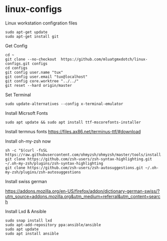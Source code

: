 # linux-configs
Linux workstation configration files

```
sudo apt-get update
sudo apt-get install git
```

Get Config
```
cd ~
git clone --no-checkout  https://github.com/mluatgmxdotch/linux-configs.git configs
cd configs
git config user.name "tux"
git config user.email "tux@localhost"
git config core.worktree "../../"
git reset --hard origin/master
```

Set Terminal
```
sudo update-alternatives --config x-terminal-emulator
```

Install Micrsoft Fonts
```
sudo apt update && sudo apt install ttf-mscorefonts-installer
```

Install termnus fonts 
https://files.ax86.net/terminus-ttf/#download

Install oh-my-zsh now
```
sh -c "$(curl -fsSL https://raw.githubusercontent.com/ohmyzsh/ohmyzsh/master/tools/install.sh)"
git clone https://github.com/zsh-users/zsh-syntax-highlighting.git ~/.oh-my-zsh/plugins/zsh-syntax-highlighting
git clone https://github.com/zsh-users/zsh-autosuggestions.git ~/.oh-my-zsh/plugins/zsh-autosuggestions
```

Install swiss german

https://addons.mozilla.org/en-US/firefox/addon/dictionary-german-swiss/?utm_source=addons.mozilla.org&utm_medium=referral&utm_content=search


Install Lxd & Ansible
```
sudo snap install lxd
sudo apt-add-repository ppa:ansible/ansible
sudo apt update
sudo apt install ansible
```
